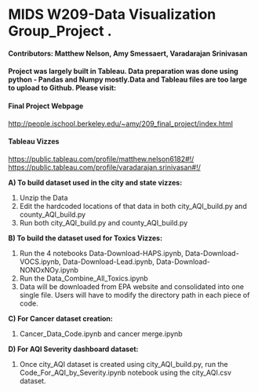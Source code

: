 # MIDS W209-Data Visualization Group_Project . 
#### Contributors: Matthew Nelson, Amy Smessaert, Varadarajan Srinivasan


#### Project was largely built in Tableau. Data preparation was done using python - Pandas and Numpy mostly.Data and Tableau files are too large to upload to Github. Please visit:

#### Final Project Webpage
http://people.ischool.berkeley.edu/~amy/209_final_project/index.html

#### Tableau Vizzes
https://public.tableau.com/profile/matthew.nelson6182#!/  
https://public.tableau.com/profile/varadarajan.srinivasan#!/




**A) To build dataset used in the city and state vizzes:**

1. Unzip the Data
2. Edit the hardcoded locations of that data in both city_AQI_build.py and county_AQI_build.py
3. Run both city_AQI_build.py and county_AQI_build.py

**B) To build the dataset used for Toxics Vizzes:**
1. Run the 4 notebooks Data-Download-HAPS.ipynb, Data-Download-VOCS.ipynb, Data-Download-Lead.ipynb, Data-Download-NONOxNOy.ipynb
2. Run the Data_Combine_All_Toxics.ipynb
3. Data will be downloaded from EPA website and consolidated into one single file. Users will have to modify the directory path in each piece of code.

**C) For Cancer dataset creation:**
1. Cancer_Data_Code.ipynb and cancer merge.ipynb

**D) For AQI Severity dashboard dataset:**
1. Once city_AQI dataset is created using city_AQI_build.py, run the Code_For_AQI_by_Severity.ipynb notebook using the city_AQI.csv dataset.
